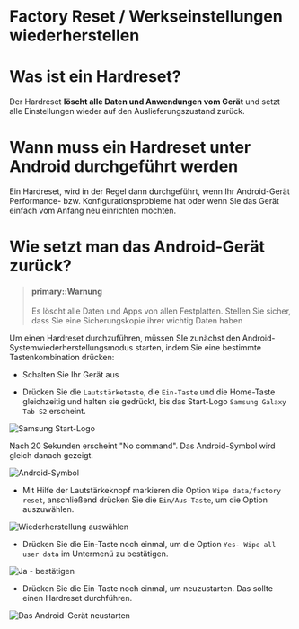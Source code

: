 # Factory Reset / Werkseinstellungen wiederherstellen

# Was ist ein Hardreset?

Der Hardreset **löscht alle Daten und Anwendungen vom Gerät** und setzt alle Einstellungen wieder auf den Auslieferungszustand zurück. 

# Wann muss ein Hardreset unter Android durchgeführt werden

Ein Hardreset, wird in der Regel dann durchgeführt, wenn Ihr Android-Gerät Performance- bzw. Konfigurationsprobleme hat oder wenn Sie das Gerät einfach vom Anfang neu einrichten möchten.

# Wie setzt man das Android-Gerät zurück?

> #### primary::Warnung
>
> Es löscht alle Daten und Apps von allen Festplatten. Stellen Sie sicher, dass Sie eine Sicherungskopie ihrer wichtig Daten haben

Um einen Hardreset durchzuführen, müssen SIe zunächst den Android-Systemwiederherstellungsmodus starten, indem Sie eine bestimmte Tastenkombination drücken: 

* Schalten Sie Ihr Gerät aus

* Drücken Sie die `Lautstärketaste`, die `Ein-Taste` und die Home-Taste gleichzeitig und halten sie gedrückt, bis das Start-Logo `Samsung Galaxy Tab S2` erscheint.

![](/images/IMG_3049.jpg "Samsung Start-Logo")

Nach 20 Sekunden erscheint "No command". Das Android-Symbol wird gleich danach gezeigt.

![](/images/IMG_3057.jpg "Android-Symbol")

* Mit Hilfe der Lautstärkeknopf markieren die Option `Wipe data/factory reset`, anschließend drücken Sie die `Ein/Aus-Taste`, um die Option auszuwählen.

![](/images/IMG_3058.jpg "Wiederherstellung auswählen")

* Drücken Sie die Ein-Taste noch einmal, um die Option `Yes- Wipe all user data` im Untermenü zu bestätigen. 

![](/images/IMG_3059.jpg "Ja - bestätigen")

* Drücken Sie die Ein-Taste noch einmal, um neuzustarten. Das sollte einen Hardreset durchführen.

![](/images/IMG_3060.jpg "Das Android-Gerät neustarten")




